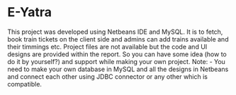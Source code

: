# E-Yatra
This project was developed using Netbeans IDE and MySQL.
It is to fetch, book train tickets on the client side and admins can add trains available and their timmings etc.
Project files are not available but the code and UI designs are provided within the report. So you can have some idea (how to do it by yourself?) and support while making your own project.
Note: - You need to make your own database in MySQL and all the designs in Netbeans and connect each other using JDBC connector or any other which is compatible.
